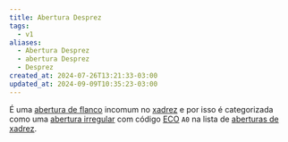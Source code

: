 ```yaml
---
title: Abertura Desprez
tags:
  - v1
aliases:
  - Abertura Desprez
  - abertura Desprez
  - Desprez
created_at: 2024-07-26T13:21:33-03:00
updated_at: 2024-09-09T10:35:23-03:00
---
```


É uma [abertura de flanco](../../../../atomos/2024/07/26/Xadrez_Aberturas_de_flanco.md) incomum no [xadrez](../../../../sementes/2024/07/06/Xadrez.md) e por isso é categorizada como uma [abertura irregular](../../../../sementes/2024/07/06/Xadrez_Aberturas_irregulares.md) com código [ECO](../../../../sementes/2024/07/07/Encyclopaedia_of_Chess_Openings.md) `A0` na lista de [aberturas de xadrez](../../../../atomos/2024/07/26/Xadrez_Aberturas.md).
